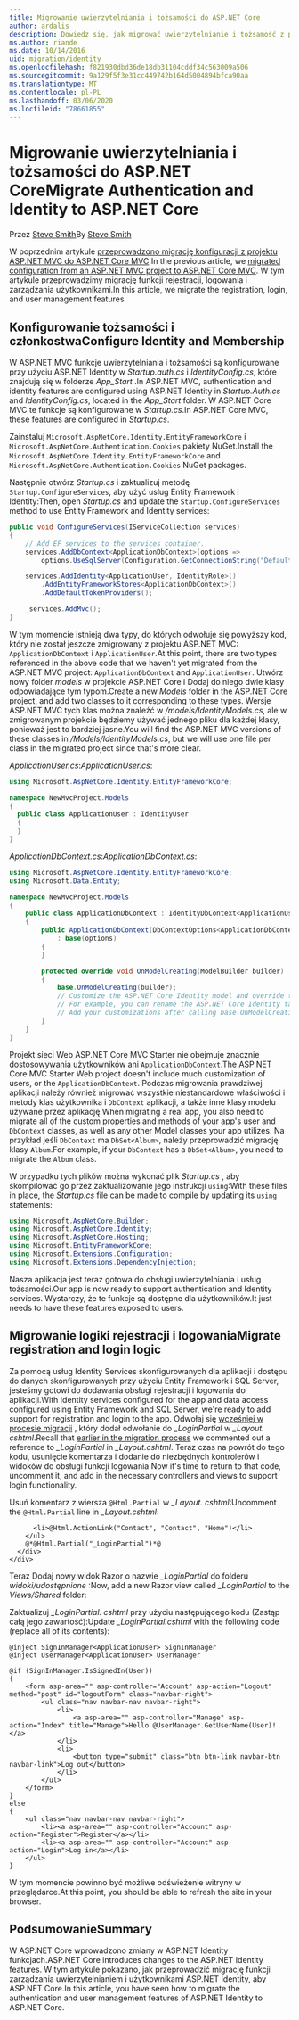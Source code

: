 ```yaml
---
title: Migrowanie uwierzytelniania i tożsamości do ASP.NET Core
author: ardalis
description: Dowiedz się, jak migrować uwierzytelnianie i tożsamość z projektu ASP.NET MVC do projektu MVC ASP.NET Core.
ms.author: riande
ms.date: 10/14/2016
uid: migration/identity
ms.openlocfilehash: f821930dbd36de18db31104cddf34c563009a506
ms.sourcegitcommit: 9a129f5f3e31cc449742b164d5004894bfca90aa
ms.translationtype: MT
ms.contentlocale: pl-PL
ms.lasthandoff: 03/06/2020
ms.locfileid: "78661855"
---
```

# <a name="migrate-authentication-and-identity-to-aspnet-core"></a><span data-ttu-id="49341-103">Migrowanie uwierzytelniania i tożsamości do ASP.NET Core</span><span class="sxs-lookup"><span data-stu-id="49341-103">Migrate Authentication and Identity to ASP.NET Core</span></span>

<span data-ttu-id="49341-104">Przez [Steve Smith](https://ardalis.com/)</span><span class="sxs-lookup"><span data-stu-id="49341-104">By [Steve Smith](https://ardalis.com/)</span></span>

<span data-ttu-id="49341-105">W poprzednim artykule [przeprowadzono migrację konfiguracji z projektu ASP.NET MVC do ASP.NET Core MVC](xref:migration/configuration).</span><span class="sxs-lookup"><span data-stu-id="49341-105">In the previous article, we [migrated configuration from an ASP.NET MVC project to ASP.NET Core MVC](xref:migration/configuration).</span></span> <span data-ttu-id="49341-106">W tym artykule przeprowadzimy migrację funkcji rejestracji, logowania i zarządzania użytkownikami.</span><span class="sxs-lookup"><span data-stu-id="49341-106">In this article, we migrate the registration, login, and user management features.</span></span>

## <a name="configure-identity-and-membership"></a><span data-ttu-id="49341-107">Konfigurowanie tożsamości i członkostwa</span><span class="sxs-lookup"><span data-stu-id="49341-107">Configure Identity and Membership</span></span>

<span data-ttu-id="49341-108">W ASP.NET MVC funkcje uwierzytelniania i tożsamości są konfigurowane przy użyciu ASP.NET Identity w *Startup.auth.cs* i *IdentityConfig.cs*, które znajdują się w folderze *App_Start* .</span><span class="sxs-lookup"><span data-stu-id="49341-108">In ASP.NET MVC, authentication and identity features are configured using ASP.NET Identity in *Startup.Auth.cs* and *IdentityConfig.cs*, located in the *App_Start* folder.</span></span> <span data-ttu-id="49341-109">W ASP.NET Core MVC te funkcje są konfigurowane w *Startup.cs*.</span><span class="sxs-lookup"><span data-stu-id="49341-109">In ASP.NET Core MVC, these features are configured in *Startup.cs*.</span></span>

<span data-ttu-id="49341-110">Zainstaluj `Microsoft.AspNetCore.Identity.EntityFrameworkCore` i `Microsoft.AspNetCore.Authentication.Cookies` pakiety NuGet.</span><span class="sxs-lookup"><span data-stu-id="49341-110">Install the `Microsoft.AspNetCore.Identity.EntityFrameworkCore` and `Microsoft.AspNetCore.Authentication.Cookies` NuGet packages.</span></span>

<span data-ttu-id="49341-111">Następnie otwórz *Startup.cs* i zaktualizuj metodę `Startup.ConfigureServices`, aby użyć usług Entity Framework i Identity:</span><span class="sxs-lookup"><span data-stu-id="49341-111">Then, open *Startup.cs* and update the `Startup.ConfigureServices` method to use Entity Framework and Identity services:</span></span>

```csharp
public void ConfigureServices(IServiceCollection services)
{
    // Add EF services to the services container.
    services.AddDbContext<ApplicationDbContext>(options =>
        options.UseSqlServer(Configuration.GetConnectionString("DefaultConnection")));

    services.AddIdentity<ApplicationUser, IdentityRole>()
        .AddEntityFrameworkStores<ApplicationDbContext>()
        .AddDefaultTokenProviders();

     services.AddMvc();
}
```

<span data-ttu-id="49341-112">W tym momencie istnieją dwa typy, do których odwołuje się powyższy kod, który nie został jeszcze zmigrowany z projektu ASP.NET MVC: `ApplicationDbContext` i `ApplicationUser`.</span><span class="sxs-lookup"><span data-stu-id="49341-112">At this point, there are two types referenced in the above code that we haven't yet migrated from the ASP.NET MVC project: `ApplicationDbContext` and `ApplicationUser`.</span></span> <span data-ttu-id="49341-113">Utwórz nowy folder *models* w projekcie ASP.NET Core i Dodaj do niego dwie klasy odpowiadające tym typom.</span><span class="sxs-lookup"><span data-stu-id="49341-113">Create a new *Models* folder in the ASP.NET Core project, and add two classes to it corresponding to these types.</span></span> <span data-ttu-id="49341-114">Wersje ASP.NET MVC tych klas można znaleźć w */models/IdentityModels.cs*, ale w zmigrowanym projekcie będziemy używać jednego pliku dla każdej klasy, ponieważ jest to bardziej jasne.</span><span class="sxs-lookup"><span data-stu-id="49341-114">You will find the ASP.NET MVC versions of these classes in */Models/IdentityModels.cs*, but we will use one file per class in the migrated project since that's more clear.</span></span>

<span data-ttu-id="49341-115">*ApplicationUser.cs*:</span><span class="sxs-lookup"><span data-stu-id="49341-115">*ApplicationUser.cs*:</span></span>

```csharp
using Microsoft.AspNetCore.Identity.EntityFrameworkCore;

namespace NewMvcProject.Models
{
  public class ApplicationUser : IdentityUser
  {
  }
}
```

<span data-ttu-id="49341-116">*ApplicationDbContext.cs*:</span><span class="sxs-lookup"><span data-stu-id="49341-116">*ApplicationDbContext.cs*:</span></span>

```csharp
using Microsoft.AspNetCore.Identity.EntityFrameworkCore;
using Microsoft.Data.Entity;

namespace NewMvcProject.Models
{
    public class ApplicationDbContext : IdentityDbContext<ApplicationUser>
    {
        public ApplicationDbContext(DbContextOptions<ApplicationDbContext> options)
            : base(options)
        {
        }

        protected override void OnModelCreating(ModelBuilder builder)
        {
            base.OnModelCreating(builder);
            // Customize the ASP.NET Core Identity model and override the defaults if needed.
            // For example, you can rename the ASP.NET Core Identity table names and more.
            // Add your customizations after calling base.OnModelCreating(builder);
        }
    }
}
```

<span data-ttu-id="49341-117">Projekt sieci Web ASP.NET Core MVC Starter nie obejmuje znacznie dostosowywania użytkowników ani `ApplicationDbContext`.</span><span class="sxs-lookup"><span data-stu-id="49341-117">The ASP.NET Core MVC Starter Web project doesn't include much customization of users, or the `ApplicationDbContext`.</span></span> <span data-ttu-id="49341-118">Podczas migrowania prawdziwej aplikacji należy również migrować wszystkie niestandardowe właściwości i metody klas użytkownika i `DbContext` aplikacji, a także inne klasy modelu używane przez aplikację.</span><span class="sxs-lookup"><span data-stu-id="49341-118">When migrating a real app, you also need to migrate all of the custom properties and methods of your app's user and `DbContext` classes, as well as any other Model classes your app utilizes.</span></span> <span data-ttu-id="49341-119">Na przykład jeśli `DbContext` ma `DbSet<Album>`, należy przeprowadzić migrację klasy `Album`.</span><span class="sxs-lookup"><span data-stu-id="49341-119">For example, if your `DbContext` has a `DbSet<Album>`, you need to migrate the `Album` class.</span></span>

<span data-ttu-id="49341-120">W przypadku tych plików można wykonać plik *Startup.cs* , aby skompilować go przez zaktualizowanie jego instrukcji `using`:</span><span class="sxs-lookup"><span data-stu-id="49341-120">With these files in place, the *Startup.cs* file can be made to compile by updating its `using` statements:</span></span>

```csharp
using Microsoft.AspNetCore.Builder;
using Microsoft.AspNetCore.Identity;
using Microsoft.AspNetCore.Hosting;
using Microsoft.EntityFrameworkCore;
using Microsoft.Extensions.Configuration;
using Microsoft.Extensions.DependencyInjection;
```

<span data-ttu-id="49341-121">Nasza aplikacja jest teraz gotowa do obsługi uwierzytelniania i usług tożsamości.</span><span class="sxs-lookup"><span data-stu-id="49341-121">Our app is now ready to support authentication and Identity services.</span></span> <span data-ttu-id="49341-122">Wystarczy, że te funkcje są dostępne dla użytkowników.</span><span class="sxs-lookup"><span data-stu-id="49341-122">It just needs to have these features exposed to users.</span></span>

## <a name="migrate-registration-and-login-logic"></a><span data-ttu-id="49341-123">Migrowanie logiki rejestracji i logowania</span><span class="sxs-lookup"><span data-stu-id="49341-123">Migrate registration and login logic</span></span>

<span data-ttu-id="49341-124">Za pomocą usług Identity Services skonfigurowanych dla aplikacji i dostępu do danych skonfigurowanych przy użyciu Entity Framework i SQL Server, jesteśmy gotowi do dodawania obsługi rejestracji i logowania do aplikacji.</span><span class="sxs-lookup"><span data-stu-id="49341-124">With Identity services configured for the app and data access configured using Entity Framework and SQL Server, we're ready to add support for registration and login to the app.</span></span> <span data-ttu-id="49341-125">Odwołaj się [wcześniej w procesie migracji](xref:migration/mvc#migrate-the-layout-file) , który dodał odwołanie do *_LoginPartial* w *_Layout. cshtml*.</span><span class="sxs-lookup"><span data-stu-id="49341-125">Recall that [earlier in the migration process](xref:migration/mvc#migrate-the-layout-file) we commented out a reference to *_LoginPartial* in *_Layout.cshtml*.</span></span> <span data-ttu-id="49341-126">Teraz czas na powrót do tego kodu, usunięcie komentarza i dodanie do niezbędnych kontrolerów i widoków do obsługi funkcji logowania.</span><span class="sxs-lookup"><span data-stu-id="49341-126">Now it's time to return to that code, uncomment it, and add in the necessary controllers and views to support login functionality.</span></span>

<span data-ttu-id="49341-127">Usuń komentarz z wiersza `@Html.Partial` w *_Layout. cshtml*:</span><span class="sxs-lookup"><span data-stu-id="49341-127">Uncomment the `@Html.Partial` line in *_Layout.cshtml*:</span></span>

```cshtml
      <li>@Html.ActionLink("Contact", "Contact", "Home")</li>
    </ul>
    @*@Html.Partial("_LoginPartial")*@
  </div>
</div>
```

<span data-ttu-id="49341-128">Teraz Dodaj nowy widok Razor o nazwie *_LoginPartial* do folderu *widoki/udostępnione* :</span><span class="sxs-lookup"><span data-stu-id="49341-128">Now, add a new Razor view called *_LoginPartial* to the *Views/Shared* folder:</span></span>

<span data-ttu-id="49341-129">Zaktualizuj *_LoginPartial. cshtml* przy użyciu następującego kodu (Zastąp całą jego zawartość):</span><span class="sxs-lookup"><span data-stu-id="49341-129">Update *_LoginPartial.cshtml* with the following code (replace all of its contents):</span></span>

```cshtml
@inject SignInManager<ApplicationUser> SignInManager
@inject UserManager<ApplicationUser> UserManager

@if (SignInManager.IsSignedIn(User))
{
    <form asp-area="" asp-controller="Account" asp-action="Logout" method="post" id="logoutForm" class="navbar-right">
        <ul class="nav navbar-nav navbar-right">
            <li>
                <a asp-area="" asp-controller="Manage" asp-action="Index" title="Manage">Hello @UserManager.GetUserName(User)!</a>
            </li>
            <li>
                <button type="submit" class="btn btn-link navbar-btn navbar-link">Log out</button>
            </li>
        </ul>
    </form>
}
else
{
    <ul class="nav navbar-nav navbar-right">
        <li><a asp-area="" asp-controller="Account" asp-action="Register">Register</a></li>
        <li><a asp-area="" asp-controller="Account" asp-action="Login">Log in</a></li>
    </ul>
}
```

<span data-ttu-id="49341-130">W tym momencie powinno być możliwe odświeżenie witryny w przeglądarce.</span><span class="sxs-lookup"><span data-stu-id="49341-130">At this point, you should be able to refresh the site in your browser.</span></span>

## <a name="summary"></a><span data-ttu-id="49341-131">Podsumowanie</span><span class="sxs-lookup"><span data-stu-id="49341-131">Summary</span></span>

<span data-ttu-id="49341-132">W ASP.NET Core wprowadzono zmiany w ASP.NET Identity funkcjach.</span><span class="sxs-lookup"><span data-stu-id="49341-132">ASP.NET Core introduces changes to the ASP.NET Identity features.</span></span> <span data-ttu-id="49341-133">W tym artykule pokazano, jak przeprowadzić migrację funkcji zarządzania uwierzytelnianiem i użytkownikami ASP.NET Identity, aby ASP.NET Core.</span><span class="sxs-lookup"><span data-stu-id="49341-133">In this article, you have seen how to migrate the authentication and user management features of ASP.NET Identity to ASP.NET Core.</span></span>
